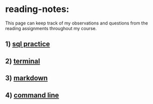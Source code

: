 # reading-notes:
This page can keep track of my observations and questions from the reading assignments throughout my course.

## 1) [sql practice](sql.md)

## 2) [terminal](terminal.md)

## 3) [markdown](markdown.md)

## 4) [command line](commandline.md)